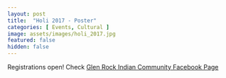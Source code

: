 ```yaml
---
layout: post
title:  "Holi 2017 - Poster"
categories: [ Events, Cultural ]
image: assets/images/holi_2017.jpg
featured: false
hidden: false
---
```


Registrations open! Check [Glen Rock Indian Community Facebook Page](https://www.facebook.com/groups/1691802091044861/)